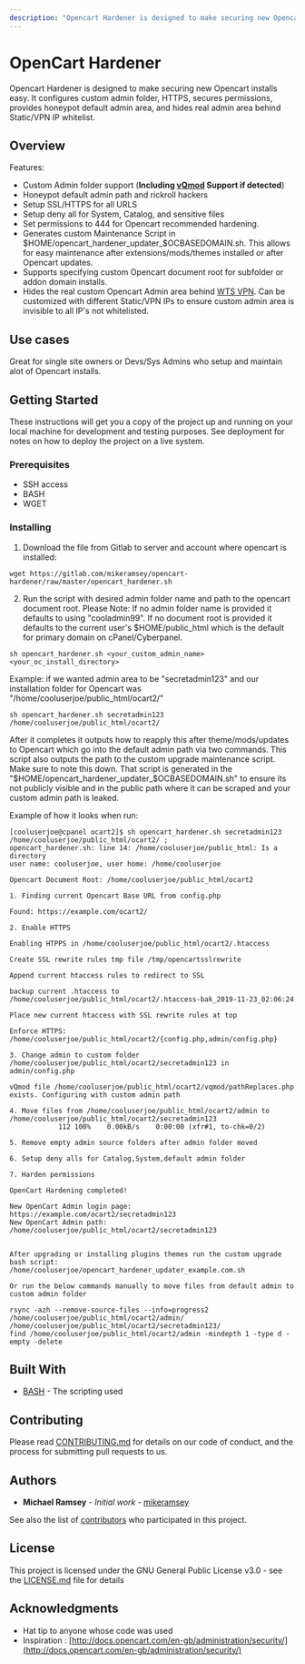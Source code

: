 ```yaml
---
description: "Opencart Hardener is designed to make securing new Opencart installs easy."
---
```


# OpenCart Hardener

Opencart Hardener is designed to make securing new Opencart installs easy. It configures custom admin folder, HTTPS, secures permissions, provides honeypot default admin area, and hides real admin area behind Static/VPN IP whitelist. 

## Overview

Features:
*  Custom Admin folder support (**Including [vQmod](http://docs.opencart.com/en-gb/administration/vqmod/) Support if detected**)
*  Honeypot default admin path and rickroll hackers
*  Setup SSL/HTTPS for all URLS
*  Setup deny all for System, Catalog, and sensitive files
*  Set permissions to 444 for Opencart recommended hardening.
*  Generates custom Maintenance Script in $HOME/opencart_hardener_updater_$OCBASEDOMAIN.sh. This allows for easy maintenance after extensions/mods/themes installed or after Opencart updates.
*  Supports specifying custom Opencart document root for subfolder or addon domain installs.
*  Hides the real custom Opencart Admin area behind [WTS VPN](https://whattheserver.com/vpn-service/). Can be customized with different Static/VPN IPs to ensure custom admin area is invisible to all IP's not whitelisted.

## Use cases
Great for single site owners or Devs/Sys Admins who setup and maintain alot of Opencart installs.

## Getting Started

These instructions will get you a copy of the project up and running on your local machine for development and testing purposes. See deployment for notes on how to deploy the project on a live system.

### Prerequisites

* SSH access
* BASH
* WGET


### Installing

1. Download the file from Gitlab to server and account where opencart is installed:

`wget https://gitlab.com/mikeramsey/opencart-hardener/raw/master/opencart_hardener.sh`

2. Run the script with desired admin folder name and path to the opencart document root. Please Note: If no admin folder name is provided it defaults to using "cooladmin99". If no document root is provided it defaults to the current user's $HOME/public_html which is the default for primary domain on cPanel/Cyberpanel.

`sh opencart_hardener.sh <your_custom_admin_name> <your_oc_install_directory>`

Example: if we wanted admin area to be "secretadmin123" and our installation folder for Opencart was "/home/cooluserjoe/public_html/ocart2/"

`sh opencart_hardener.sh secretadmin123 /home/cooluserjoe/public_html/ocart2/`


After it completes it outputs how to reapply this after theme/mods/updates to Opencart which go into the default admin path via two commands. This script also outputs the path to the custom upgrade maintenance script. Make sure to note this down. That script is generated in the "$HOME/opencart_hardener_updater_$OCBASEDOMAIN.sh" to ensure its not publicly visible and in the public path where it can be scraped and your custom admin path is leaked.

Example of how it looks when run:
```
[cooluserjoe@cpanel ocart2]$ sh opencart_hardener.sh secretadmin123 /home/cooluserjoe/public_html/ocart2/ ;
opencart_hardener.sh: line 14: /home/cooluserjoe/public_html: Is a directory
user name: cooluserjoe, user home: /home/cooluserjoe

Opencart Document Root: /home/cooluserjoe/public_html/ocart2

1. Finding current Opencart Base URL from config.php

Found: https://example.com/ocart2/

2. Enable HTTPS

Enabling HTPPS in /home/cooluserjoe/public_html/ocart2/.htaccess

Create SSL rewrite rules tmp file /tmp/opencartsslrewrite

Append current htaccess rules to redirect to SSL

backup current .htaccess to /home/cooluserjoe/public_html/ocart2/.htaccess-bak_2019-11-23_02:06:24

Place new current htaccess with SSL rewrite rules at top

Enforce HTTPS: /home/cooluserjoe/public_html/ocart2/{config.php,admin/config.php}

3. Change admin to custom folder /home/cooluserjoe/public_html/ocart2/secretadmin123 in admin/config.php

vQmod file /home/cooluserjoe/public_html/ocart2/vqmod/pathReplaces.php exists. Configuring with custom admin path

4. Move files from /home/cooluserjoe/public_html/ocart2/admin to /home/cooluserjoe/public_html/ocart2/secretadmin123
            112 100%    0.00kB/s    0:00:00 (xfr#1, to-chk=0/2)

5. Remove empty admin source folders after admin folder moved

6. Setup deny alls for Catalog,System,default admin folder

7. Harden permissions

OpenCart Hardening completed!

New OpenCart Admin login page: https://example.com/ocart2/secretadmin123
New OpenCart Admin path: /home/cooluserjoe/public_html/ocart2/secretadmin123


After upgrading or installing plugins themes run the custom upgrade bash script: /home/cooluserjoe/opencart_hardener_updater_example.com.sh

Or run the below commands manually to move files from default admin to custom admin folder

rsync -azh --remove-source-files --info=progress2 /home/cooluserjoe/public_html/ocart2/admin/ /home/cooluserjoe/public_html/ocart2/secretadmin123/
find /home/cooluserjoe/public_html/ocart2/admin -mindepth 1 -type d -empty -delete
```


## Built With

* [BASH](https://www.gnu.org/software/bash/) - The scripting used

## Contributing

Please read [CONTRIBUTING.md](https://gitlab.com/mikeramsey/) for details on our code of conduct, and the process for submitting pull requests to us.
 

## Authors

* **Michael Ramsey** - *Initial work* - [mikeramsey](https://gitlab.com/mikeramsey/)

See also the list of [contributors](https://gitlab.com/mikeramsey/opencart-hardener/-/graphs/master) who participated in this project.

## License

This project is licensed under the GNU General Public License v3.0 - see the [LICENSE.md](LICENSE.md) file for details

## Acknowledgments

* Hat tip to anyone whose code was used
* Inspiration : [http://docs.opencart.com/en-gb/administration/security/](http://docs.opencart.com/en-gb/administration/security/)
